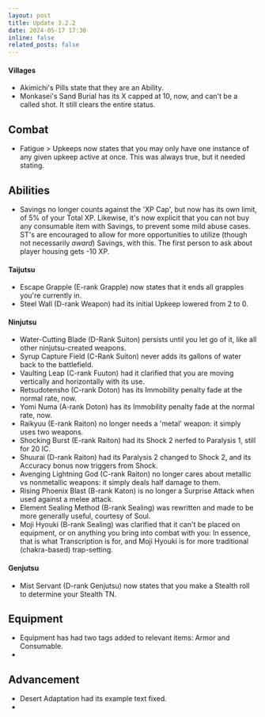 ```yaml
---
layout: post
title: Update 3.2.2
date: 2024-05-17 17:30
inline: false
related_posts: false
---
```

#### Villages
 - Akimichi's Pills state that they are an Ability.
 - Monkasei's Sand Burial has its X capped at 10, now, and can't be a called shot. It still clears the entire status.

## Combat
 - Fatigue > Upkeeps now states that you may only have one instance of any given upkeep active at once.  This was always true, but it needed stating.

## Abilities
 - Savings no longer counts against the 'XP Cap', but now has its own limit, of 5% of your Total XP.  Likewise, it's now explicit that you can not buy any consumable item with Savings, to prevent some mild abuse cases.  ST's are encouraged to allow for more opportunities to utilize (though not necessarily *award*) Savings, with this.  The first person to ask about player housing gets -10 XP.

#### Taijutsu
 - Escape Grapple (E-rank Grapple) now states that it ends all grapples you're currently in.
 - Steel Wall (D-rank Weapon) had its initial Upkeep lowered from 2 to 0.

#### Ninjutsu
 - Water-Cutting Blade (D-Rank Suiton) persists until you let go of it, like all other ninjutsu-created weapons.
 - Syrup Capture Field (C-Rank Suiton) never adds its gallons of water back to the battlefield.
 - Vaulting Leap (C-rank Fuuton) had it clarified that you are moving vertically and horizontally with its use.
 - Retsudotensho (C-rank Doton) has its Immobility penalty fade at the normal rate, now.
 - Yomi Numa (A-rank Doton) has its Immobility penalty fade at the normal rate, now.
 - Raikyuu (E-rank Raiton) no longer needs a 'metal' weapon: it simply uses two weapons.
 - Shocking Burst (E-rank Raiton) had its Shock 2 nerfed to Paralysis 1, still for 20 IC.
 - Shuurai (D-rank Raiton) had its Paralysis 2 changed to Shock 2, and its Accuracy bonus now triggers from Shock.
 - Avenging Lightning God (C-rank Raiton) no longer cares about metallic vs nonmetallic weapons: it simply deals half damage to them.
 - Rising Phoenix Blast (B-rank Katon) is no longer a Surprise Attack when used against a melee attack.
 - Element Sealing Method (B-rank Sealing) was rewritten and made to be more generally useful, courtesy of Soul.
 - Moji Hyouki (B-rank Sealing) was clarified that it can't be placed on equipment, or on anything you bring into combat with you: In essence, that is what Transcription is for, and Moji Hyouki is for more traditional (chakra-based) trap-setting. 

#### Genjutsu
 - Mist Servant (D-rank Genjutsu) now states that you make a Stealth roll to determine your Stealth TN.

## Equipment
 - Equipment has had two tags added to relevant items: Armor and Consumable.
 - 

## Advancement
 - Desert Adaptation had its example text fixed.
 - 